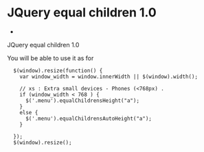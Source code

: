 # JQuery equal children 1.0
-
JQuery equal children 1.0

You will be able to use it as for 

      $(window).resize(function() {
        var window_width = window.innerWidth || $(window).width();

        // xs : Extra small devices - Phones (<768px) .
        if (window_width < 768 ) {
          $('.menu').equalChildrensHeight("a");
        }
        else {
          $('.menu').equalChildrensAutoHeight("a");
        }

      });
      $(window).resize();
